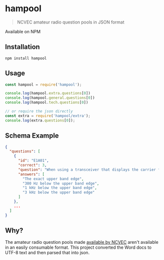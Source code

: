 # hampool

> NCVEC amateur radio question pools in JSON format

Available on NPM

## Installation

```
npm install hampool
```
## Usage

```js
const hampool = require('hampool');

console.log(hampool.extra.questions[0])
console.log(hampool.general.questions[0])
console.log(hampool.tech.questions[0])

// or require the json directly
const extra = require('hampool/extra');
console.log(extra.questions[0]);
```

## Schema Example

```json
{
  "questions": [
    {
      "id": "E1A01",
      "correct": 3,
      "question": "When using a transceiver that displays the carrier frequency of phone signals, which of the following displayed frequencies represents the highest frequency at which a properly adjusted USB emission will be totally within the band?",
      "answers": [
        "The exact upper band edge",
        "300 Hz below the upper band edge",
        "1 kHz below the upper band edge",
        "3 kHz below the upper band edge"
      ]
    },
    ...
  ]
}
```

## Why?

The amateur radio question pools made [available by
NCVEC](http://www.ncvec.org/page.php?id=338) aren't available in an easily
consumable format. This project converted the Word docs to UTF-8 text and then
parsed that into json.
